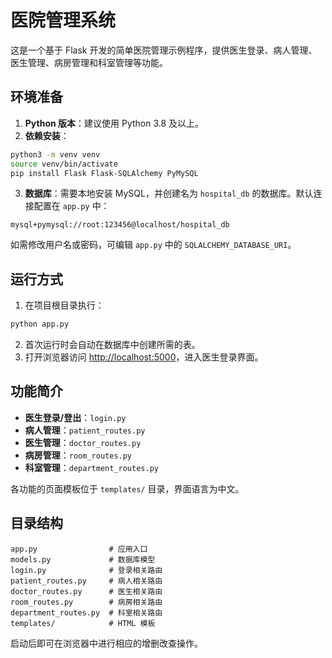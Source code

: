 # 医院管理系统

这是一个基于 Flask 开发的简单医院管理示例程序，提供医生登录、病人管理、医生管理、病房管理和科室管理等功能。

## 环境准备

1. **Python 版本**：建议使用 Python 3.8 及以上。
2. **依赖安装**：

```bash
python3 -m venv venv
source venv/bin/activate
pip install Flask Flask-SQLAlchemy PyMySQL
```

3. **数据库**：需要本地安装 MySQL，并创建名为 `hospital_db` 的数据库。默认连接配置在 `app.py` 中：

```
mysql+pymysql://root:123456@localhost/hospital_db
```

如需修改用户名或密码，可编辑 `app.py` 中的 `SQLALCHEMY_DATABASE_URI`。

## 运行方式

1. 在项目根目录执行：

```bash
python app.py
```

2. 首次运行时会自动在数据库中创建所需的表。
3. 打开浏览器访问 [http://localhost:5000](http://localhost:5000)，进入医生登录界面。

## 功能简介

- **医生登录/登出**：`login.py`
- **病人管理**：`patient_routes.py`
- **医生管理**：`doctor_routes.py`
- **病房管理**：`room_routes.py`
- **科室管理**：`department_routes.py`

各功能的页面模板位于 `templates/` 目录，界面语言为中文。

## 目录结构

```
app.py                # 应用入口
models.py             # 数据库模型
login.py              # 登录相关路由
patient_routes.py     # 病人相关路由
doctor_routes.py      # 医生相关路由
room_routes.py        # 病房相关路由
department_routes.py  # 科室相关路由
templates/            # HTML 模板
```

启动后即可在浏览器中进行相应的增删改查操作。
